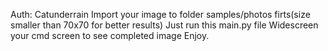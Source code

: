 Auth: Catunderrain
Import your image to folder samples/photos firts(size smaller than 70x70 for better results)
Just run this main.py file
Widescreen your cmd screen to see completed image
Enjoy.
